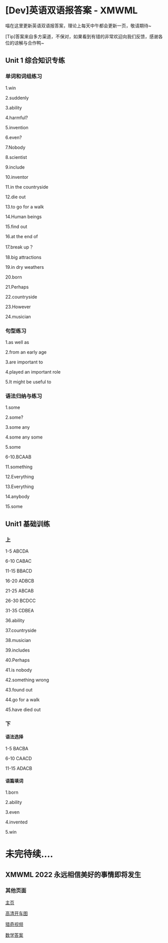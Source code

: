 # [Dev]英语双语报答案 - XMWML
喵在这里更新英语双语报答案，理论上每天中午都会更新一页，敬请期待~

[Tip]答案来自多方渠道，不保对，如果看到有错的非常欢迎向我们反馈，感谢各位的谅解与合作鸭~

## Unit 1 综合知识专练

### 单词和词组练习

1.win

2.suddenly

3.ability

4.harmful?

5.invention

6.even?

7.Nobody

8.scientist

9.include

10.inventor

11.in the countryside

12.die out

13.to go for a walk

14.Human beings

15.find out

16.at the end of

17.break up？

18.big attractions

19.in dry weathers

20.born

21.Perhaps

22.countryside

23.However

24.musician

### 句型练习

1.as well as

2.from an early age

3.are important to

4.played an important role

5.It might be useful to

### 语法归纳与练习

1.some

2.some?

3.some any

4.some any some

5.some

6-10.BCAAB

11.something

12.Everything

13.Everything

14.anybody

15.some

## Unit1 基础训练

### 上

1-5 ABCDA

6-10 CABAC

11-15 BBACD

16-20 ADBCB

21-25 ABCAB

26-30 BCDCC

31-35 CDBEA

36.ability

37.countryside

38.musician

39.includes

40.Perhaps

41.is nobody

42.something wrong

43.found out

44.go for a walk

45.have died out

### 下

#### 语法选择

1-5 BACBA

6-10 CAACD

11-15 ADACB

#### 语篇填词

1.born

2.ability

3.even

4.invented

5.win

# 未完待续....
## XMWML 2022 永远相信美好的事情即将发生

### 其他页面

[主页](index)

[高清开车图](drive.html)

[猎奇视频](nibeipianle.mp4)

[数学答案](mathsanswers.html)
